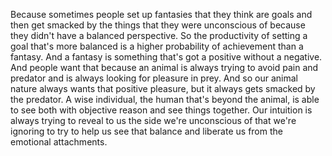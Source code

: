  Because sometimes people set up fantasies that they think are goals and then get smacked by the things that they were unconscious of because they didn't have a balanced perspective. So the productivity of setting a goal that's more balanced is a higher probability of achievement than a fantasy. And a fantasy is something that's got a positive without a negative. And people want that because an animal is always trying to avoid pain and predator and is always looking for pleasure in prey. And so our animal nature always wants that positive pleasure, but it always gets smacked by the predator. A wise individual, the human that's beyond the animal, is able to see both with objective reason and see things together. Our intuition is always trying to reveal to us the side we're unconscious of that we're ignoring to try to help us see that balance and liberate us from the emotional attachments.